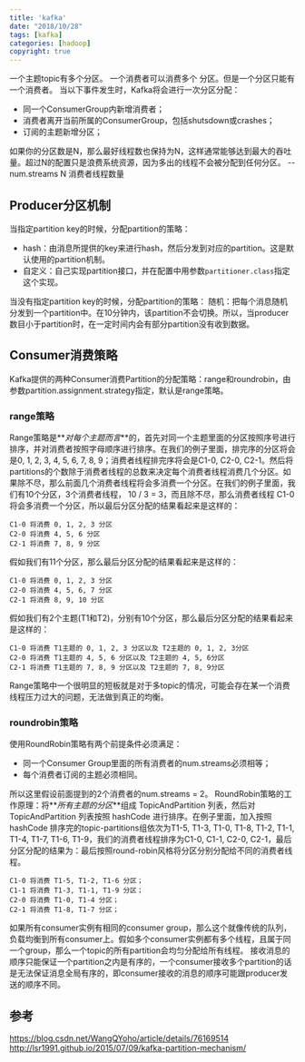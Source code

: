 ```yaml
---
title: 'kafka'
date: "2018/10/28"
tags: [kafka]
categories: [hadoop]
copyright: true
---
```

一个主题topic有多个分区。
一个消费者可以消费多个 分区。但是一个分区只能有一个消费者。
当以下事件发生时，Kafka将会进行一次分区分配：
- 同一个ConsumerGroup内新增消费者；
- 消费者离开当前所属的ConsumerGroup，包括shutsdown或crashes；
- 订阅的主题新增分区；

如果你的分区数是N，那么最好线程数也保持为N，这样通常能够达到最大的吞吐量。超过N的配置只是浪费系统资源，因为多出的线程不会被分配到任何分区。
--num.streams N 消费者线程数量
## Producer分区机制
当指定partition key的时候，分配partition的策略：
- hash：由消息所提供的key来进行hash，然后分发到对应的partition。这是默认使用的partition机制。
- 自定义：自己实现partition接口，并在配置中用参数`partitioner.class`指定这个实现。

当没有指定partition key的时候，分配partition的策略：
随机：把每个消息随机分发到一个partition中。在10分钟内，该partition不会切换。所以，当producer数目小于partition时，在一定时间内会有部分partition没有收到数据。

## Consumer消费策略
Kafka提供的两种Consumer消费Partition的分配策略：range和roundrobin，由参数partition.assignment.strategy指定，默认是range策略。
### range策略
Range策略是**_对每个主题而言_**的，首先对同一个主题里面的分区按照序号进行排序，并对消费者按照字母顺序进行排序。在我们的例子里面，排完序的分区将会是0, 1, 2, 3, 4, 5, 6, 7, 8, 9；消费者线程排完序将会是C1-0, C2-0, C2-1。然后将partitions的个数除于消费者线程的总数来决定每个消费者线程消费几个分区。如果除不尽，那么前面几个消费者线程将会多消费一个分区。在我们的例子里面，我们有10个分区，3个消费者线程， 10 / 3 = 3，而且除不尽，那么消费者线程 C1-0 将会多消费一个分区，所以最后分区分配的结果看起来是这样的：
```
C1-0 将消费 0, 1, 2, 3 分区
C2-0 将消费 4, 5, 6 分区
C2-1 将消费 7, 8, 9 分区
```
假如我们有11个分区，那么最后分区分配的结果看起来是这样的：
```
C1-0 将消费 0, 1, 2, 3 分区
C2-0 将消费 4, 5, 6, 7 分区
C2-1 将消费 8, 9, 10 分区
```
假如我们有2个主题(T1和T2)，分别有10个分区，那么最后分区分配的结果看起来是这样的：
```
C1-0 将消费 T1主题的 0, 1, 2, 3 分区以及 T2主题的 0, 1, 2, 3分区
C2-0 将消费 T1主题的 4, 5, 6 分区以及 T2主题的 4, 5, 6分区
C2-1 将消费 T1主题的 7, 8, 9 分区以及 T2主题的 7, 8, 9分区
```
Range策略中一个很明显的短板就是对于多topic的情况，可能会存在某一个消费线程压力过大的问题，无法做到真正的均衡。

### roundrobin策略
使用RoundRobin策略有两个前提条件必须满足：
- 同一个Consumer Group里面的所有消费者的num.streams必须相等；
- 每个消费者订阅的主题必须相同。

所以这里假设前面提到的2个消费者的num.streams = 2。
RoundRobin策略的工作原理：将**_所有主题的分区_**组成 TopicAndPartition 列表，然后对 TopicAndPartition 列表按照 hashCode 进行排序。在例子里面，加入按照 hashCode 排序完的topic-partitions组依次为T1-5, T1-3, T1-0, T1-8, T1-2, T1-1, T1-4, T1-7, T1-6, T1-9，我们的消费者线程排序为C1-0, C1-1, C2-0, C2-1，最后分区分配的结果为：最后按照round-robin风格将分区分别分配给不同的消费者线程。
```
C1-0 将消费 T1-5, T1-2, T1-6 分区；
C1-1 将消费 T1-3, T1-1, T1-9 分区；
C2-0 将消费 T1-0, T1-4 分区；
C2-1 将消费 T1-8, T1-7 分区；
```
如果所有consumer实例有相同的consumer group，那么这个就像传统的队列，负载均衡到所有consumer上。假如多个consumer实例都有多个线程，且属于同一个group，那么一个topic的所有partition会均匀分配给所有线程。
接收消息的顺序只能保证一个partition之内是有序的，一个consumer接收多个partition的话是无法保证消息全局有序的，即consumer接收的消息的顺序可能跟producer发送的顺序不同。

## 参考
https://blog.csdn.net/WangQYoho/article/details/76169514
http://lsr1991.github.io/2015/07/09/kafka-partition-mechanism/
